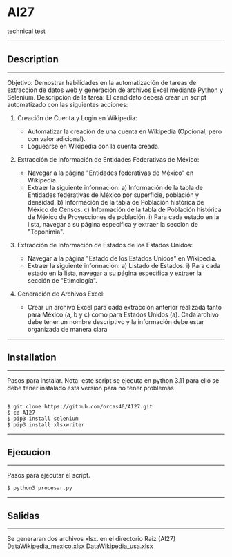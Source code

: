 # AI27
technical test

***
## Description
***
Objetivo:
Demostrar habilidades en la automatización de tareas de extracción de datos web y generación de archivos Excel mediante Python y Selenium.
Descripción de la tarea:
El candidato deberá crear un script automatizado con las siguientes acciones:

1. Creación de Cuenta y Login en Wikipedia:
    - Automatizar la creación de una cuenta en Wikipedia (Opcional, pero con valor adicional).
    - Loguearse en Wikipedia con la cuenta creada.

2. Extracción de Información de Entidades Federativas de México:
    - Navegar a la página "Entidades federativas de México" en Wikipedia.
    - Extraer la siguiente información:
        a) Información de la tabla de Entidades federativas de México por superficie, población y densidad.
        b) Información de la tabla de Población histórica de México de Censos.
        c) Información de la tabla de Población histórica de México de Proyecciones de población.
            i) Para cada estado en la lista, navegar a su página específica y extraer la sección de "Toponimia".

3. Extracción de Información de Estados de los Estados Unidos:
    - Navegar a la página "Estado de los Estados Unidos" en Wikipedia.
    - Extraer la siguiente información:
        a) Listado de Estados.
            i) Para cada estado en la lista, navegar a su página específica y extraer la sección de "Etimología".

4. Generación de Archivos Excel:
    - Crear un archivo Excel para cada extracción anterior realizada tanto para México (a, b y c) como para Estados Unidos (a). Cada archivo debe tener un nombre descriptivo y la información debe estar organizada de manera clara

***
## Installation
***
Pasos para instalar.
Nota: este script se ejecuta en python 3.11 para ello se debe tener instalado esta version para no tener problemas
```

$ git clone https://github.com/orcas40/AI27.git
$ cd AI27
$ pip3 install selenium
$ pip3 install xlsxwriter
```
***
## Ejecucion
***
Pasos para ejecutar el script.
```
$ python3 procesar.py
```
***
## Salidas
***
Se generaran dos archivos xlsx. en el directorio Raiz (AI27)
DataWikipedia_mexico.xlsx
DataWikipedia_usa.xlsx



